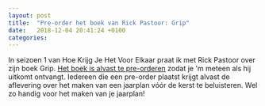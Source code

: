 ```yaml
---
layout: post
title:  "Pre-order het boek van Rick Pastoor: Grip"
date:   2018-12-04 20:41:24 +0100
categories:
---
```


In seizoen 1 van Hoe Krijg Je Het Voor Elkaar praat ik met Rick Pastoor over zijn boek Grip. [Het boek is alvast te pre-orderen](http://gripboek.nl) zodat je 'm meteen als hij uitkomt ontvangt. Iedereen die een pre-order plaatst krijgt alvast de aflevering over het maken van een jaarplan vóór de kerst te beluisteren. Wel zo handig voor het maken van je jaarplan!
